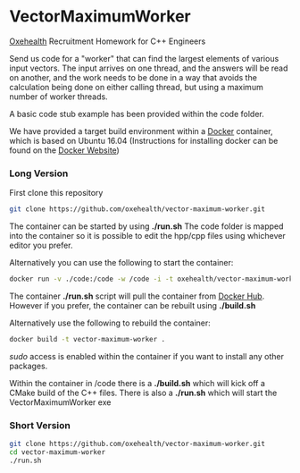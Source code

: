 # VectorMaximumWorker
[Oxehealth](http://www.oxehealth.com) Recruitment Homework for C++ Engineers

Send us code for a "worker" that can find the largest elements
of various input vectors. The input arrives on one thread, and
the answers will be read on another, and the work needs to be
done in a way that avoids the calculation being done on either
calling thread, but using a maximum number of worker threads.

A basic code stub example has been provided within the code folder. 

We have provided a target build environment within a 
[Docker](https://www.docker.com) container, which is based on Ubuntu 16.04
(Instructions for installing docker can be found on the [Docker Website](https://www.docker.com/community-edition))

### Long Version

First clone this repository

```bash
git clone https://github.com/oxehealth/vector-maximum-worker.git
```

The container can be started by using **./run.sh** 
The code folder is mapped into the container so it is possible to 
edit the hpp/cpp files using whichever editor you prefer.

Alternatively you can use the following to start the container:

```bash
docker run -v ./code:/code -w /code -i -t oxehealth/vector-maximum-worker bash
```

The container **./run.sh** script will pull the container from 
[Docker Hub](https://hub.docker.com/).
However if you prefer, the container can be rebuilt using **./build.sh**

Alternatively use the following to rebuild the container:

```bash
docker build -t vector-maximum-worker .
```

*sudo* access is enabled within the container if you want to install
any other packages.

Within the container in /code there is a **./build.sh** which will kick 
off a CMake build of the C++ files. 
There is also a **./run.sh** which will start the VectorMaximumWorker exe

### Short Version

```bash
git clone https://github.com/oxehealth/vector-maximum-worker.git
cd vector-maximum-worker
./run.sh
```
